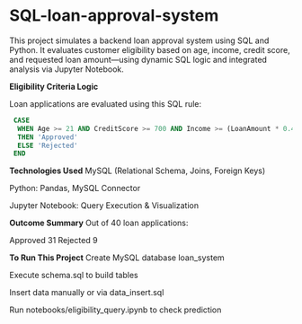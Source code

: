 # SQL-loan-approval-system

This project simulates a backend loan approval system using SQL and Python. It evaluates customer eligibility based on age, income, credit score, and requested loan amount—using dynamic SQL logic and integrated analysis via Jupyter Notebook.

**Eligibility Criteria Logic**

Loan applications are evaluated using this SQL rule:

```sql
 CASE
  WHEN Age >= 21 AND CreditScore >= 700 AND Income >= (LoanAmount * 0.4)
  THEN 'Approved'
  ELSE 'Rejected'
 END
```

**Technologies Used**
MySQL (Relational Schema, Joins, Foreign Keys)

Python: Pandas, MySQL Connector

Jupyter Notebook: Query Execution & Visualization

**Outcome Summary**
Out of 40 loan applications:

 Approved                 31
 Rejected                  9

**To Run This Project**
Create MySQL database loan_system

Execute schema.sql to build tables

Insert data manually or via data_insert.sql

Run notebooks/eligibility_query.ipynb to check prediction

